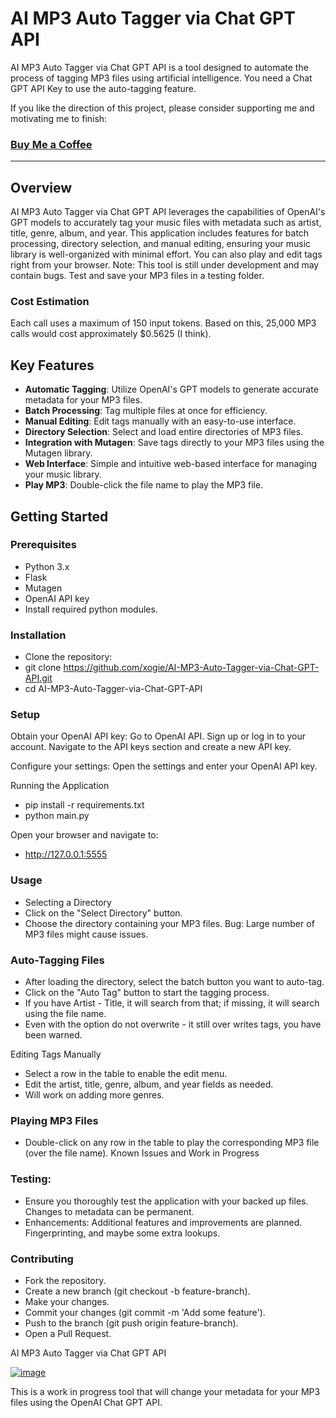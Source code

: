 # AI MP3 Auto Tagger via Chat GPT API 

AI MP3 Auto Tagger via Chat GPT API is a tool designed to automate the process of tagging MP3 files using artificial intelligence. You need a Chat GPT API Key to use the auto-tagging feature.

If you like the direction of this project, please consider supporting me and motivating me to finish: 
### [Buy Me a Coffee](https://buymeacoffee.com/gitxogie)

---

## Overview
AI MP3 Auto Tagger via Chat GPT API leverages the capabilities of OpenAI's GPT models to accurately tag your music files with metadata such as artist, title, genre, album, and year. This application includes features for batch processing, directory selection, and manual editing, ensuring your music library is well-organized with minimal effort. You can also play and edit tags right from your browser. Note: This tool is still under development and may contain bugs. Test and save your MP3 files in a testing folder. 

### Cost Estimation
Each call uses a maximum of 150 input tokens. Based on this, 25,000 MP3 calls would cost approximately $0.5625 (I think).

## Key Features

- **Automatic Tagging**: Utilize OpenAI's GPT models to generate accurate metadata for your MP3 files.
- **Batch Processing**: Tag multiple files at once for efficiency.
- **Manual Editing**: Edit tags manually with an easy-to-use interface.
- **Directory Selection**: Select and load entire directories of MP3 files.
- **Integration with Mutagen**: Save tags directly to your MP3 files using the Mutagen library.
- **Web Interface**: Simple and intuitive web-based interface for managing your music library.
- **Play MP3**: Double-click the file name to play the MP3 file.

## Getting Started

### Prerequisites
- Python 3.x
- Flask
- Mutagen
- OpenAI API key
- Install required python modules.

### Installation
- Clone the repository:
- git clone https://github.com/xogie/AI-MP3-Auto-Tagger-via-Chat-GPT-API.git
- cd AI-MP3-Auto-Tagger-via-Chat-GPT-API


### Setup
Obtain your OpenAI API key:
    Go to OpenAI API.
    Sign up or log in to your account.
    Navigate to the API keys section and create a new API key.

Configure your settings:
    Open the settings and enter your OpenAI API key.

Running the Application
- pip install -r requirements.txt
- python main.py

Open your browser and navigate to:
- http://127.0.0.1:5555

### Usage
- Selecting a Directory
- Click on the "Select Directory" button.
- Choose the directory containing your MP3 files.
Bug: Large number of MP3 files might cause issues.

### Auto-Tagging Files
- After loading the directory, select the batch button you want to auto-tag.
- Click on the "Auto Tag" button to start the tagging process.
- If you have Artist - Title, it will search from that; if missing, it will search using the file name.
- Even with the option do not overwrite - it still over writes tags, you have been warned. 

Editing Tags Manually
- Select a row in the table to enable the edit menu.
- Edit the artist, title, genre, album, and year fields as needed.
- Will work on adding more genres.

### Playing MP3 Files
- Double-click on any row in the table to play the corresponding MP3 file (over the file name).
Known Issues and Work in Progress

### Testing: 
- Ensure you thoroughly test the application with your backed up files. Changes to metadata can be permanent.
- Enhancements: Additional features and improvements are planned. Fingerprinting, and maybe some extra lookups.

### Contributing
- Fork the repository.
- Create a new branch (git checkout -b feature-branch).
- Make your changes.
- Commit your changes (git commit -m 'Add some feature').
- Push to the branch (git push origin feature-branch).
- Open a Pull Request.

AI MP3 Auto Tagger via Chat GPT API

<a href="https://ibb.co/YhCM8vD"><img src="https://i.ibb.co/YhCM8vD/image.png" alt="image" border="0"></a>

This is a work in progress tool that will change your metadata for your MP3 files using the OpenAI Chat GPT API.
